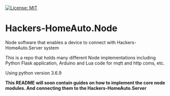 [![License: MIT](https://img.shields.io/badge/License-MIT-blue.svg)](https://github.com/wiseby/Hackers-HomeAuto.Node/LICENSE)

# Hackers-HomeAuto.Node

Node software that enables a device to connect with Hackers-HomeAuto.Server system

This is a repo that holds many different Node implementations including Python Flask application, Arduino and Lua code for mqtt and http coms, etc.

Using python version 3.6.9

**This README will soon contain guides on how to implement the core node modules. And connecting them to the Hackers-HomeAuto.Server**
